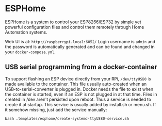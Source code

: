 # ESPHome

[ESPHome](https://esphome.io/) is a system to control your ESP8266/ESP32 by
simple yet powerful configuration files and control them remotely through Home
Automation systems.

Web UI is at: `http://raspberrypi.local:6052/`
Login username is `admin` and the password is automatically generated and can be
found and changed in your `docker-compose.yml`.

## USB serial programming from a docker-container

To support flashing an ESP device directly from your RPi, `/dev/ttyUSB0` is made
available to the container. This file usually auto-created when an
USB-to-serial-converter is plugged in. Docker needs the file to exist when the
container is started, even if an ESP is not plugged in at that time. Files in
created in /dev aren't persisted upon reboot. Thus a service is needed to create
it at startup. This service is usually added by install.sh or menu.sh. If it
somehow missing, just add the service manually:

```
bash .templates/esphome/create-systemd-ttyUSB0-service.sh
```
